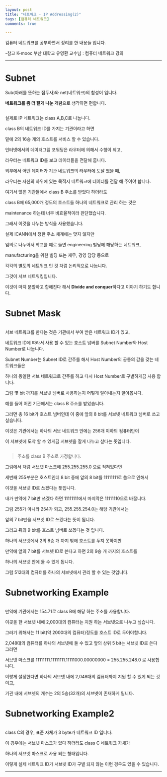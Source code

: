 ```yaml
---
layout: post
title: "네트워크 - IP Addressing(2)"
tags: [컴퓨터 네트워크]
comments: true

---
```


컴퓨터 네트워크를 공부하면서 정리를 한 내용들 입니다.

-참고 K-mooc 부산 대학교 유영환 교수님 : 컴퓨터 네트워크 강의

---

# Subnet

Sub(아래를 뜻하는 접두사)와 net(네트워크)의 합성어 입니다.

<strong>네트워크를 좀 더 잘게 나눈 개념</strong>으로 생각하면 편합니다.

<img src="">

실제로 IP 네트워크는 class A,B,C로 나눕니다.

class B의 네트워크 ID를 가지는 기관이라고 하면 

밑에 2의 16승 개의 호스트를 서비스 할 수 있습니다.

인터넷에서의 데이터그램 포워딩은 라우터에 의해서 수행이 되고,

라우터는 네트워크 ID를 보고 데이터들을 전달해 줍니다.

외부에서 어떤 데이터가 기관 네트워크의 라우터에 도달 했을 때,

라우터는 자신의 하위에 있는 목적지 네트워크에 데이터를 전달 해 주어야 합니다.

여기서 많은 기관들에서 class B 주소를 받았다 하더라도

class B에 65,000개 정도의 호스트들 하나의 네트워크로 관리 하는 것은 

maintenance 하는데 너무 비효율적이라 판단했습니다.

그래서 이것을 나누는 방식을 사용했습니다.

실제 ICANN에서 정한 주소 체계에는 맞지 않지만 

임의로 나누어서 학교를 예로 들면 engineering 빌딩에 해당하는 네트워크,

manufacturing을 위한 빌딩 또는 재무, 경영 담당 등으로 

각각의 별도의 네트워크 인 것 처럼 논리적으로 나눕니다.

그것이 서브 네트워킹입니다. 

이것이 마치 분할하고 합해진다 해서 <strong>Divide and conquer</strong>하다고 이야기 하기도 합니다.

# Subnet Mask

<img src="">

서브 네트워크를 한다는 것은 기관에서 부여 받은 네트워크 ID가 있고,

네트워크 ID에 따라서 사용 할 수 있는 호스트 넘버를 Subnet Number와 Host Number로 나눕니다.

Subnet Number는 Subnet ID로 간주를 해서 Host Number의 공통의 값을 갖는 네트워크들은

하나의 동일한 서브 네트워크로 간주를 하고 다시 Host Number로 구별하게끔 사용 합니다.

그럼 몇 bit 까지를 서브넷 넘버로 사용하는지 어떻게 알아내는지 알아봅시다.

예를 들어 어떤 기관에서는 class B 주소를 받았습니다.

그러면 총 16 bit가 호스트 넘버인데 이 중에 앞의 8 bit를 서브넷 네트워크 넘버로 쓰고 싶습니다.

이것은 기관에서는 하나의 서브 네트워크 안에는 256개 이하의 컴퓨터만이 

이 서브넷에 도착 할 수 있게끔 서브넷을 잘게 나누고 싶다는 뜻입니다.

<img src="">

> 주소를 class B 주소로 가정합니다.

그림에서 처럼 서브넷 마스크에 255.255.255.0 으로 적혀있다면 

세번째 255부분은 호스트인데 8 bit 중에 앞의 8 bit를 11111111로 씀으로 인해서

이것을 서브넷 ID로 쓰겠다는 뜻입니다. 

내가 만약에 7 bit만 쓰겠다 하면 11111111에서 마지막은 11111110으로 바꿉니다.

그럼 255가 아니라 254가 되고, 255.255.254.0는 해당 기관에서는 

앞의 7 bit만을 서브넷 ID로 쓰겠다는 뜻이 됩니다.

그리고 뒤의 9 bit를 호스트 넘버로 쓰겠다는 것 입니다.

하나의 서브넷에서 2의 8승 개 까지 밖에 호스트를 두지 못하지만 

만약에 앞의 7 bit를 서브넷 ID로 쓴다고 하면 2의 9승 개 까지의 호스트를 

하나의 서브넷 안에 둘 수 있게 됩니다.

그럼 512대의 컴퓨터를 하나의 서브넷에서 관리 할 수 있는 것입니다.

# Subnetworking Example

<img src="">

만약에 기관에서는 154.71로 class B에 해당 하는 주소를 사용합니다.

이곳을 한 서브넷 내에 2,000대의 컴퓨터는 지원 하는 서브넷으로 나누고 싶습니다.

그러기 위해서는 11 bit(약 2000대의 컴퓨터)정도를 호스트 ID로 두어야합니다.

2,048대의 컴퓨터를 하나의 서브넷에 둘 수 있고 앞의 상위 5 bit는 서브넷 ID로 쓴다 그러면

서브넷 마스크를 11111111.11111111.11111000.00000000 = 255.255.248.0 로 사용합니다.

이렇게 설정한다면 하나의 서브넷 내에 2,048대의 컴퓨터까지 지원 할 수 있게 되는 것이고,

기관 내에 서브넷의 개수는 2의 5승(32개)의 서브넷이 존재하게 됩니다.

# Subnetworking Example2

<img src="">

class C의 경우, 표준 자체가 3 byte가 네트워크 ID 입니다.

이 경우에는 서브넷 마스크가 있다 하더라도 class C 네트워크 자체가 

하나의 서브넷 마스크로 사용 되는 형태입니다. 

이렇게 실제 네트워크 ID가 서브넷 ID가 구별 되지 않는 이런 경우도 있을 수 있습니다.

---
